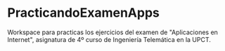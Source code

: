 # PracticandoExamenApps

Workspace para practicas los ejercicios del examen de "Aplicaciones en Internet", asignatura de 4º curso de Ingeniería Telemática en la UPCT.
